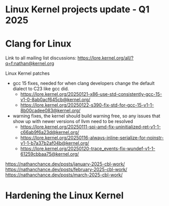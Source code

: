 # Linux Kernel projects update - Q1 2025


# Clang for Linux

Link to all mailing list discussions: https://lore.kernel.org/all/?q=f:nathan@kernel.org

Linux Kernel patches
 - gcc 15 fixes, needed for when clang developers change the default dialect to C23 like gcc did.
   - https://lore.kernel.org/20250121-x86-use-std-consistently-gcc-15-v1-0-8ab0acf645cb@kernel.org/
   - https://lore.kernel.org/20250122-s390-fix-std-for-gcc-15-v1-1-8b00cadee083@kernel.org/
 - warning fixes, the kernel should build warning free, so any issues that show up with newer versions of llvm need to be resolved
   - https://lore.kernel.org/20250111-spi-amd-fix-uninitialized-ret-v1-1-c66ab9f6a23d@kernel.org/
   - https://lore.kernel.org/20250116-always-inline-serialize-for-noinstr-v1-1-b7a37b2af04b@kernel.org/
   - https://lore.kernel.org/20250120-trace_events-fix-wundef-v1-1-61259cbbaa75@kernel.org/

https://nathanchance.dev/posts/january-2025-cbl-work/
https://nathanchance.dev/posts/february-2025-cbl-work/
https://nathanchance.dev/posts/march-2025-cbl-work/


# Hardening the Linux Kernel





